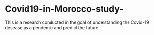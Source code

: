 # Covid19-in-Morocco-study-
This is a research conducted in the goal of understanding the Covid-19 desease as a pendemic and predict the future
